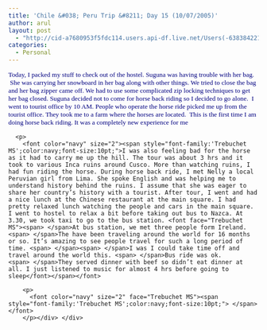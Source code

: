```yaml
---
title: 'Chile &#038; Peru Trip &#8211; Day 15 (10/07/2005)'
author: arul
layout: post
  - "http://cid-a7680953f5fdc114.users.api-df.live.net/Users(-6383842215583694572)/Blogs('A7680953F5FDC114!113')/Entries('A7680953F5FDC114!477')?authkey=NzXxYOsM*PI%24"
categories:
  - Personal
---
```

<div id="msgcns!A7680953F5FDC114!477" class="bvMsg">
  <div>
    <p>
      <font color="navy" size="2"><span style="font-family:'Trebuchet MS';color:navy;font-size:10pt;">Today, I packed my stuff to check out of the hostel. Suguna was having trouble with her bag. <font face="Trebuchet MS"><span> </span>She was carrying her snowboard in her bag along with other things. We tried to close the bag and her bag zipper came off. We had to use some complicated zip locking techniques to get her bag closed. Suguna decided not to come for horse back riding so I decided to go alone. <span> </span>I went to tourist office by 10 AM. People who operate the horse ride picked me up from the tourist office. They took me to a farm where the horses are located. <span> </span>This is the first time I am doing horse back riding. It was a completely new experience for me</font></span></font> 
      
      <p>
        <font color="navy" size="2"><span style="font-family:'Trebuchet MS';color:navy;font-size:10pt;">I was also feeling bad for the horse as it had to carry me up the hill. The tour was about 3 hrs and it took to various Inca ruins around Cusco. More than watching ruins, I had fun riding the horse. During horse back ride, I met Nelly a local Peruvian girl from Lima. She spoke English and was helping me to understand history behind the ruins. I assume that she was eager to share her country’s history with a tourist. After tour, I went and had a nice lunch at the Chinese restaurant at the main square. I had pretty relaxed lunch watching the people and cars in the main square. I went to hostel to relax a bit before taking out bus to Nazca. At 3.30, we took taxi to go to the bus station. <font face="Trebuchet MS"><span> </span>At bus station, we met three people form Ireland. <span> </span>The have been traveling around the world for 16 months or so. It’s amazing to see people travel for such a long period of time. <span> </span><span> </span>I was I could take time off and travel around the world this. <span> </span>Bus ride was ok. <span> </span>They served dinner with beef so didn’t eat dinner at all. I just listened to music for almost 4 hrs before going to sleep</font></span></font> 
        
        <p>
          <font color="navy" size="2" face="Trebuchet MS"><span style="font-family:'Trebuchet MS';color:navy;font-size:10pt;"> </span></font>
        </p></div> </div>
